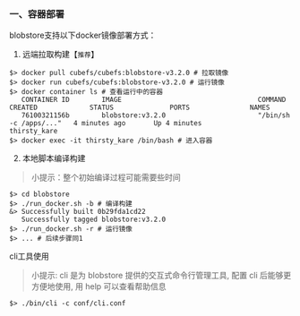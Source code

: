 ### 一、容器部署

blobstore支持以下docker镜像部署方式：

1. 远端拉取构建【`推荐`】

```
$> docker pull cubefs/cubefs:blobstore-v3.2.0 # 拉取镜像
$> docker run cubefs/cubefs:blobstore-v3.2.0 # 运行镜像
$> docker container ls # 查看运行中的容器
   CONTAINER ID        IMAGE                                  COMMAND                  CREATED             STATUS              PORTS               NAMES
   76100321156b        blobstore:v3.2.0                       "/bin/sh -c /apps/..."   4 minutes ago       Up 4 minutes                            thirsty_kare
$> docker exec -it thirsty_kare /bin/bash # 进入容器
```

2. 本地脚本编译构建

> 小提示：整个初始编译过程可能需要些时间

```
$> cd blobstore
$> ./run_docker.sh -b # 编译构建
&> Successfully built 0b29fda1cd22
   Successfully tagged blobstore:v3.2.0
$> ./run_docker.sh -r # 运行镜像
$> ... # 后续步骤同1
```

cli工具使用

> 小提示: cli 是为 blobstore 提供的交互式命令行管理工具, 配置 cli 后能够更方便地使用, 用 help 可以查看帮助信息

```
$> ./bin/cli -c conf/cli.conf
```